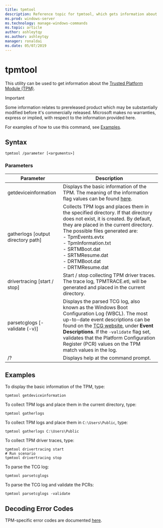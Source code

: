 ```yaml
---
title: tpmtool
description: Reference topic for tpmtool, which gets information about the Trusted Platform Module.
ms.prod: windows-server
ms.technology: manage-windows-commands
ms.topic: article
author: ashleytqy
ms.author: ashleytqy
manager: ronaldai
ms.date: 05/07/2019
---
```

# tpmtool

This utility can be used to get information about the [Trusted Platform Module (TPM)](https://docs.microsoft.com/windows/security/information-protection/tpm/trusted-platform-module-overview).

>[!IMPORTANT]
>Some information relates to prereleased product which may be substantially modified before it's commercially released. Microsoft makes no warranties, express or implied, with respect to the information provided here.

For examples of how to use this command, see [Examples](#tpmtool_examples).

## Syntax

```
tpmtool /parameter [<arguments>]
```
### Parameters

|Parameter|Description|
|---------|-----------|
|getdeviceinformation|Displays the basic information of the TPM. The meaning of the information flag values can be found [here](https://docs.microsoft.com/windows/desktop/SecProv/win32-tpm-isreadyinformation#parameters).|
|gatherlogs [output directory path]|Collects TPM logs and places them in the specified directory. If that directory does not exist, it is created. By default, they are placed in the current directory. The possible files generated are: </br>- TpmEvents.evtx</br>- TpmInformation.txt</br>- SRTMBoot.dat</br>- SRTMResume.dat</br>- DRTMBoot.dat</br>- DRTMResume.dat</br>|
|drivertracing [start / stop]|Start / stop collecting TPM driver traces. The trace log, TPMTRACE.etl, will be generated and placed in the current directory.|
|parsetcglogs [-validate (-v)]|Displays the parsed TCG log, also known as the Windows Boot Configuration Log (WBCL). The most up-to-date event descriptions can be found on the [TCG website](https://trustedcomputinggroup.org/resource/pc-client-specific-platform-firmware-profile-specification/), under **Event Descriptions**. If the `-validate` flag set, validates that the Platform Configuration Register (PCR) values on the TPM match values in the log.|
|/?|Displays help at the command prompt.|

## <a name=tpmtool_examples></a>Examples

To display the basic information of the TPM, type:
```
tpmtool getdeviceinformation
```
To collect TPM logs and place them in the current directory, type:
```
tpmtool gatherlogs
```
To collect TPM logs and place them in `C:\Users\Public`, type:
```
tpmtool gatherlogs C:\Users\Public
```
To collect TPM driver traces, type:
```
tpmtool drivertracing start
# Run scenario
tpmtool drivertracing stop
```
To parse the TCG log:
```
tpmtool parsetcglogs
```
To parse the TCG log and validate the PCRs:
```
tpmtool parsetcglogs -validate
```

## Decoding Error Codes

TPM-specific error codes are documented [here](https://docs.microsoft.com/windows/desktop/com/com-error-codes-6).
